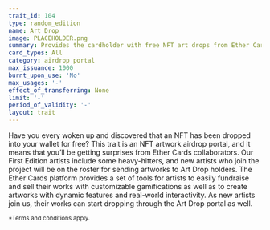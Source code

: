 ```yaml
---
trait_id: 104
type: random_edition
name: Art Drop
image: PLACEHOLDER.png
summary: Provides the cardholder with free NFT art drops from Ether Cards artists.
card_types: All
category: airdrop portal
max_issuance: 1000
burnt_upon_use: 'No'
max_usages: '-' 
effect_of_transferring: None
limit: '-'
period_of_validity: '-'
layout: trait
---
```


Have you every woken up and discovered that an NFT has been dropped into your wallet for free? This trait is an NFT artwork airdrop portal, and it means that you’ll be getting surprises from Ether Cards collaborators. Our First Edition artists include some heavy-hitters, and new artists who join the project will be on the roster for sending artworks to Art Drop holders. The Ether Cards platform provides a set of tools for artists to easily fundraise and sell their works with customizable gamifications as well as to create artworks with dynamic features and real-world interactivity. As new artists join us, their works can start dropping through the Art Drop portal as well.

<small>*Terms and conditions apply.</small>
